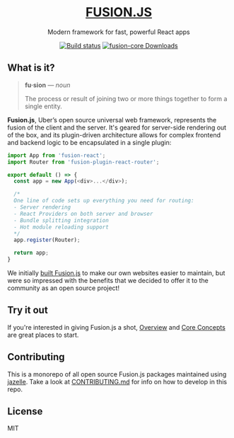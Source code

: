 <h1 align="center">
  <a href="https://fusionjs.com/">FUSION.JS</a>
</h1>

<p align="center">
  Modern framework for fast, powerful React apps
</p>

<p align="center">
  <a href="https://buildkite.com/uberopensource/fusionjs"><img alt="Build status" src="https://badge.buildkite.com/7a82192275779f6a8ba81f7d4a1b0d294256838faa1dfdf080.svg?branch=master"></a>
  <a href="https://www.npmjs.com/package/fusion-core"><img alt="fusion-core Downloads" src="https://img.shields.io/npm/dm/fusion-core.svg?maxAge=43200&label=downloads"></a>
</p>

## What is it?

> **fu·sion** — *noun*
>
> The process or result of joining two or more things together to form a single entity.

**Fusion.js**, Uber’s open source universal web framework, represents the fusion of the client and the server. It's geared for server-side rendering out of the box, and its plugin-driven architecture allows for complex frontend and backend logic to be encapsulated in a single plugin:

```js
import App from 'fusion-react';
import Router from 'fusion-plugin-react-router';

export default () => {
  const app = new App(<div>...</div>);

  /*
  One line of code sets up everything you need for routing:
  - Server rendering
  - React Providers on both server and browser
  - Bundle splitting integration
  - Hot module reloading support
  */
  app.register(Router);

  return app;
}
```

We initially [built Fusion.js](https://eng.uber.com/fusionjs/) to make our own websites easier to maintain, but were so impressed with the benefits that we decided to offer it to the community as an open source project!

## Try it out

If you're interested in giving Fusion.js a shot, [Overview](https://fusionjs.com/docs/overview/) and [Core Concepts](https://fusionjs.com/docs/core-concepts/) are great places to start.


## Contributing

This is a monorepo of all open source Fusion.js packages maintained using [jazelle](https://github.com/fusionjs/fusionjs/tree/master/jazelle). Take a look at [CONTRIBUTING.md](CONTRIBUTING.md) for info on how to develop in this repo.

## License

MIT
